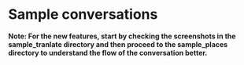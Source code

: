 # Sample conversations

**Note: For the new features, start by checking the screenshots in the sample_tranlate directory and then proceed to the sample_places directory to understand the flow of the conversation better.**
